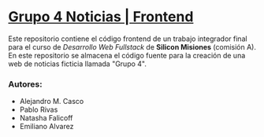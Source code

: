 # [Grupo 4 Noticias | Frontend](https://github.com/MrHelmet96/grupo4_noticias/tree/main)
Este repositorio contiene el código frontend de un trabajo integrador final para el curso de *Desarrollo Web Fullstack* de **Silicon Misiones** (comisión A). En este repositorio se almacena el código fuente para la creación de una web de noticias ficticia llamada "Grupo 4".

### Autores:
* Alejandro M. Casco
* Pablo Rivas
* Natasha Falicoff
* Emiliano Alvarez
